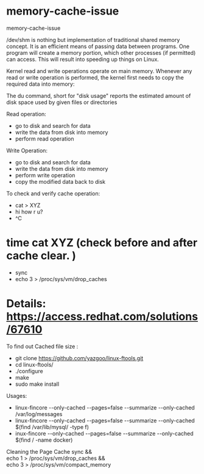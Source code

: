 # memory-cache-issue
memory-cache-issue

/dev/shm is nothing but implementation of traditional shared memory concept. It is an efficient means of passing data between programs. One program will create a memory portion, which other processes (if permitted) can access. This will result into speeding up things on Linux.


Kernel read and write operations operate on main memory. Whenever any read or write operation is performed, the kernel first needs to copy the required data into memory:

The du command, short for "disk usage" reports the estimated amount of disk space used by given files or directories

Read operation:
- go to disk and search for data
- write the data from disk into memory
- perform read operation

Write Operation:
- go to disk and search for data
- write the data from disk into memory
- perform write operation
- copy the modified data back to disk

To check and verify cache operation:
 - cat > XYZ
 - hi how r u?
 - ^C
 # time cat XYZ (check before and after cache clear. )
 - sync
 - echo 3 > /proc/sys/vm/drop_caches  


# Details: https://access.redhat.com/solutions/67610




To find out Cached file size :
 -  git clone  https://github.com/yazgoo/linux-ftools.git
 -  cd linux-ftools/
 -  ./configure
 -  make
 -  sudo make install


Usages: 
 - linux-fincore --only-cached --pages=false --summarize --only-cached /var/log/messages
 - linux-fincore --only-cached --pages=false --summarize --only-cached $(find /var/lib/mysql/ -type f)
 - inux-fincore --only-cached --pages=false --summarize --only-cached $(find / -name docker)
  
  
  Cleaning the Page Cache
  sync && \
    echo 1 > /proc/sys/vm/drop_caches && \
    echo 3 > /proc/sys/vm/compact_memory
    
